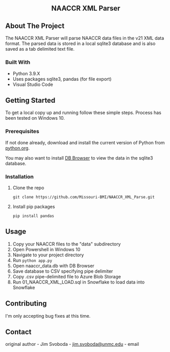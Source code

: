 <p align="center">

  <h2 align="center">NAACCR XML Parser</h3>

  <p align="center">

  </p>
</p>


<!-- ABOUT THE PROJECT -->
## About The Project


The NAACCR XML Parser will parse NAACCR data files in the v21 XML data format.  The parsed data is stored in a local sqlite3 database and is also saved as a tab delimited text file.


### Built With

* Python 3.9.X
* Uses packages sqlite3, pandas (for file export)
* Visual Studio Code


<!-- GETTING STARTED -->
## Getting Started

To get a local copy up and running follow these simple steps.  Process has been tested on Windows 10.

### Prerequisites

If not done already, download and install the current version of Python from [python.org](https://www.python.org/).

You may also want to install [DB Browser](https://sqlitebrowser.org/) to view the data in the sqlite3 database.


### Installation

1. Clone the repo
   ```
   git clone https://github.com/Missouri-BMI/NAACCR_XML_Parse.git
   ```
2. Install pip packages
   ```
   pip install pandas
   ```


<!-- USAGE EXAMPLES -->
## Usage

1. Copy your NAACCR files to the "data" subdirectory
2. Open Powershell in Windows 10
3. Navigate to your project directory
4. Run ```python app.py```
5. Open naaccr_data.db with DB Browser
6. Save database to CSV specifying pipe delimiter
7. Copy .csv pipe-delimited file to Azure Blob Storage
8. Run 01_NAACCR_XML_LOAD.sql in Snowflake to load data into Snowflake


<!-- CONTRIBUTING -->
## Contributing

I'm only accepting bug fixes at this time.




<!-- CONTACT -->
## Contact

original author - Jim Svoboda - jim.svoboda@unmc.edu - email
